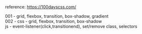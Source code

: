 reference: https://100dayscss.com/

001 - grid, flexbox, transition, box-shadow, gradient <br>
002 - css - grid, flexbox, transition, box-shadow<br>
      js  - event-listener(click,transitionend), set/remove class, selectors